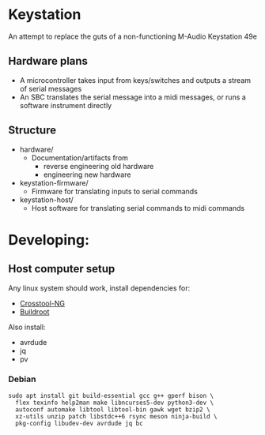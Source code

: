 # Keystation
An attempt to replace the guts of a non-functioning M-Audio Keystation 49e

## Hardware plans
- A microcontroller takes input from keys/switches and outputs a stream of serial messages
- An SBC translates the serial message into a midi messages, or runs a software instrument directly

## Structure
- hardware/
  - Documentation/artifacts from 
    - reverse engineering old hardware
    - engineering new hardware
- keystation-firmware/
  - Firmware for translating inputs to serial commands
- keystation-host/
  - Host software for translating serial commands to midi commands

# Developing:

## Host computer setup

Any linux system should work, install dependencies for:
- [Crosstool-NG](https://crosstool-ng.github.io/docs/os-setup/)
- [Buildroot](https://buildroot.org/downloads/manual/manual.html#requirement-mandatory)

Also install:
- avrdude
- jq
- pv

### Debian
```
sudo apt install git build-essential gcc g++ gperf bison \ 
  flex texinfo help2man make libncurses5-dev python3-dev \
  autoconf automake libtool libtool-bin gawk wget bzip2 \
  xz-utils unzip patch libstdc++6 rsync meson ninja-build \
  pkg-config libudev-dev avrdude jq bc
```
